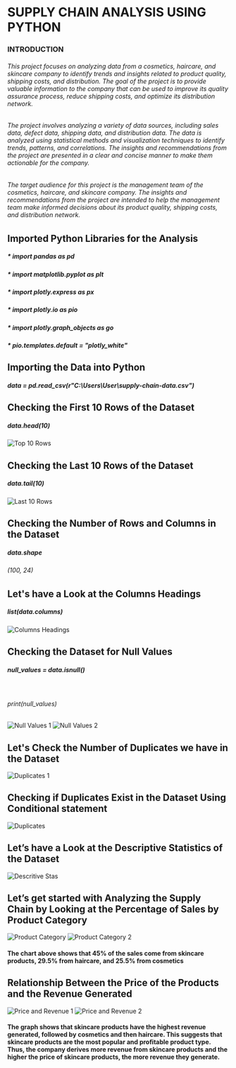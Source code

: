 # SUPPLY CHAIN ANALYSIS USING PYTHON 

### INTRODUCTION 

###### This project focuses on analyzing data from a cosmetics, haircare, and skincare company to identify trends and insights related to product quality, shipping costs, and distribution. The goal of the project is to provide valuable information to the company that can be used to improve its quality assurance process, reduce shipping costs, and optimize its distribution network.

###### The project involves analyzing a variety of data sources, including sales data, defect data, shipping data, and distribution data. The data is analyzed using statistical methods and visualization techniques to identify trends, patterns, and correlations. The insights and recommendations from the project are presented in a clear and concise manner to make them actionable for the company.

###### The target audience for this project is the management team of the cosmetics, haircare, and skincare company. The insights and recommendations from the project are intended to help the management team make informed decisions about its product quality, shipping costs, and distribution network. 



## Imported Python Libraries for the Analysis 

##### * import pandas as pd
##### * import matplotlib.pyplot as plt
##### * import plotly.express as px
##### * import plotly.io as pio
##### * import plotly.graph_objects as go
##### * pio.templates.default = "plotly_white" 


## Importing the Data into Python 
##### data = pd.read_csv(r"C:\Users\User\supply-chain-data.csv") 

## Checking the First 10 Rows of the Dataset

##### data.head(10) 
![Top 10 Rows](https://github.com/Projects-Analysis/Supply-Chain-Analysis/assets/149543175/b2b7894d-cef6-4327-9b94-b48dc0bf1a5e) 

## Checking the Last 10 Rows of the Dataset 

##### data.tail(10) 
![Last 10 Rows](https://github.com/Projects-Analysis/Supply-Chain-Analysis/assets/149543175/a4dff974-e4c1-4c16-9d88-8cdff82400ee) 

## Checking the Number of Rows and Columns in the Dataset

##### data.shape 
###### (100, 24) 

## Let's have a Look at the Columns Headings 

##### list(data.columns) 
![Columns Headings](https://github.com/Projects-Analysis/Supply-Chain-Analysis/assets/149543175/81b1ff12-0ec0-43b0-a7bc-b7313249a026) 

## Checking the Dataset for Null Values
##### null_values = data.isnull()
​
###### print(null_values)
![Null Values 1](https://github.com/Projects-Analysis/Supply-Chain-Analysis/assets/149543175/9c0e52a0-5b7d-49f7-998a-7a449e77897d)
![Null Values 2](https://github.com/Projects-Analysis/Supply-Chain-Analysis/assets/149543175/9ee02c07-2e7d-45e7-acb7-03a0217db7c9) 

## Let's Check the Number of Duplicates we have in the Dataset
![Duplicates 1](https://github.com/Projects-Analysis/Supply-Chain-Analysis/assets/149543175/6b007e40-9ba0-4732-a6d1-ebc01dfe0374)


## Checking if Duplicates Exist in the Dataset Using Conditional statement
![Duplicates](https://github.com/Projects-Analysis/Supply-Chain-Analysis/assets/149543175/6fa964b1-6eb9-4eb5-80b2-6120e1e75c3f) 

## Let’s have a Look at the Descriptive Statistics of the Dataset
![Descritive Stas](https://github.com/Projects-Analysis/Supply-Chain-Analysis/assets/149543175/e65e0d9a-096c-43ad-a2d3-8d6b94c0121e)

## Let’s get started with Analyzing the Supply Chain by Looking at the Percentage of Sales by Product Category
![Product Category](https://github.com/Projects-Analysis/Supply-Chain-Analysis/assets/149543175/5c9f7ddb-4285-4b52-84d9-86b379c7841a)
![Product Category 2](https://github.com/Projects-Analysis/Supply-Chain-Analysis/assets/149543175/47a3880a-7fc2-4e56-943c-f1175c51e071)
#### The chart above shows that 45% of the sales come from skincare products, 29.5% from haircare, and 25.5% from cosmetics 

## Relationship Between the Price of the Products and the Revenue Generated
![Price and Revenue 1](https://github.com/Projects-Analysis/Supply-Chain-Analysis/assets/149543175/c313d293-149f-4c94-ab93-5ed1a0e31677)
![Price and Revenue 2](https://github.com/Projects-Analysis/Supply-Chain-Analysis/assets/149543175/14d09414-e187-452d-b22a-f82370d81437)
#### The graph shows that skincare products have the highest revenue generated, followed by cosmetics and then haircare. This suggests that skincare products are the most popular and profitable product type. Thus, the company derives more revenue from skincare products and the higher the price of skincare products, the more revenue they generate.
​





